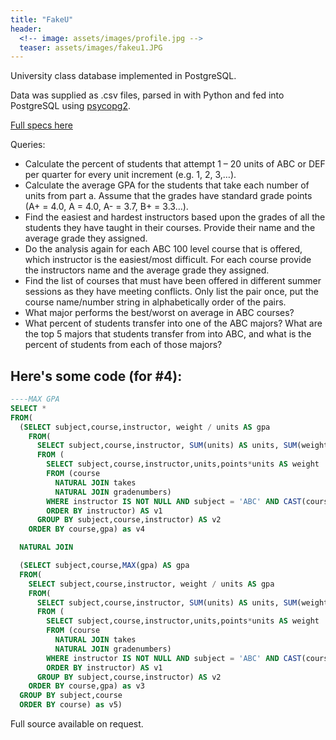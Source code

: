 ```yaml
---
title: "FakeU"
header:
  <!-- image: assets/images/profile.jpg -->
  teaser: assets/images/fakeu1.JPG
---
```

University class database implemented in PostgreSQL.  

Data was supplied as .csv files, parsed in with Python and fed into PostgreSQL using [psycopg2](http://initd.org/psycopg/).  

[Full specs here](/assets/docs/Homework04.pdf)  

Queries:  
- Calculate the percent of students that attempt 1 – 20 units of ABC or DEF
per quarter for every unit increment (e.g. 1, 2, 3,…).  
- Calculate the average GPA for the students that take each number of units
from part a. Assume that the grades have standard grade points (A+ = 4.0,
A = 4.0, A- = 3.7, B+ = 3.3…).  
- Find the easiest and hardest instructors based upon the grades of all the
students they have taught in their courses. Provide their name and the
average grade they assigned.  
- Do the analysis again for each ABC 100 level course that is offered, which
instructor is the easiest/most difficult. For each course provide the
instructors name and the average grade they assigned.  
- Find the list of courses that must have been offered in different summer
sessions as they have meeting conflicts. Only list the pair once, put the
course name/number string in alphabetically order of the pairs.  
- What major performs the best/worst on average in ABC courses?  
- What percent of students transfer into one of the ABC majors? What are
the top 5 majors that students transfer from into ABC, and what is the
percent of students from each of those majors?  

## Here's some code (for #4):
```sql
----MAX GPA
SELECT * 
FROM(
  (SELECT subject,course,instructor, weight / units AS gpa 
    FROM(
      SELECT subject,course,instructor, SUM(units) AS units, SUM(weight) AS weight 
      FROM (
        SELECT subject,course,instructor,units,points*units AS weight 
        FROM (course 
          NATURAL JOIN takes 
          NATURAL JOIN gradenumbers) 
        WHERE instructor IS NOT NULL AND subject = 'ABC' AND CAST(course AS INTEGER) >= 100 AND CAST(course AS INTEGER) < 200
        ORDER BY instructor) AS v1 
      GROUP BY subject,course,instructor) AS v2
    ORDER BY course,gpa) as v4

  NATURAL JOIN

  (SELECT subject,course,MAX(gpa) AS gpa
  FROM(
    SELECT subject,course,instructor, weight / units AS gpa 
    FROM(
      SELECT subject,course,instructor, SUM(units) AS units, SUM(weight) AS weight 
      FROM (
        SELECT subject,course,instructor,units,points*units AS weight 
        FROM (course 
          NATURAL JOIN takes 
          NATURAL JOIN gradenumbers) 
        WHERE instructor IS NOT NULL AND subject = 'ABC' AND CAST(course AS INTEGER) >= 100 AND CAST(course AS INTEGER) < 200
        ORDER BY instructor) AS v1 
      GROUP BY subject,course,instructor) AS v2
    ORDER BY course,gpa) as v3
  GROUP BY subject,course
  ORDER BY course) as v5)
```
Full source available on request.